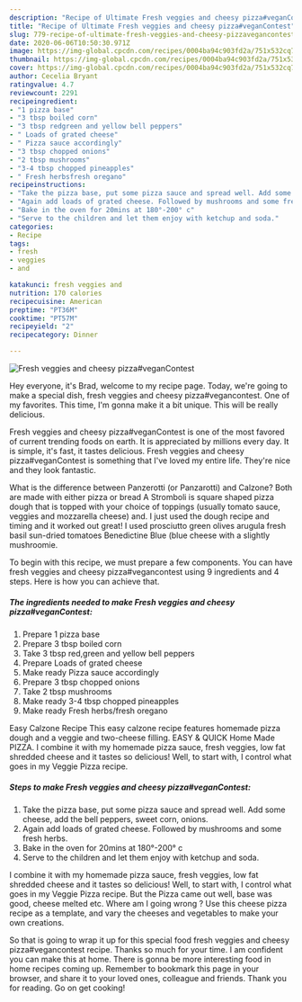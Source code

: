 ```yaml
---
description: "Recipe of Ultimate Fresh veggies and cheesy pizza#veganContest"
title: "Recipe of Ultimate Fresh veggies and cheesy pizza#veganContest"
slug: 779-recipe-of-ultimate-fresh-veggies-and-cheesy-pizzavegancontest
date: 2020-06-06T10:50:30.971Z
image: https://img-global.cpcdn.com/recipes/0004ba94c903fd2a/751x532cq70/fresh-veggies-and-cheesy-pizzavegancontest-recipe-main-photo.jpg
thumbnail: https://img-global.cpcdn.com/recipes/0004ba94c903fd2a/751x532cq70/fresh-veggies-and-cheesy-pizzavegancontest-recipe-main-photo.jpg
cover: https://img-global.cpcdn.com/recipes/0004ba94c903fd2a/751x532cq70/fresh-veggies-and-cheesy-pizzavegancontest-recipe-main-photo.jpg
author: Cecelia Bryant
ratingvalue: 4.7
reviewcount: 2291
recipeingredient:
- "1 pizza base"
- "3 tbsp boiled corn"
- "3 tbsp redgreen and yellow bell peppers"
- " Loads of grated cheese"
- " Pizza sauce accordingly"
- "3 tbsp chopped onions"
- "2 tbsp mushrooms"
- "3-4 tbsp chopped pineapples"
- " Fresh herbsfresh oregano"
recipeinstructions:
- "Take the pizza base, put some pizza sauce and spread well. Add some cheese, add the bell peppers, sweet corn, onions."
- "Again add loads of grated cheese. Followed by mushrooms and some fresh herbs."
- "Bake in the oven for 20mins at 180°-200° c"
- "Serve to the children and let them enjoy with ketchup and soda."
categories:
- Recipe
tags:
- fresh
- veggies
- and

katakunci: fresh veggies and 
nutrition: 170 calories
recipecuisine: American
preptime: "PT36M"
cooktime: "PT57M"
recipeyield: "2"
recipecategory: Dinner

---
```



![Fresh veggies and cheesy pizza#veganContest](https://img-global.cpcdn.com/recipes/0004ba94c903fd2a/751x532cq70/fresh-veggies-and-cheesy-pizzavegancontest-recipe-main-photo.jpg)

Hey everyone, it's Brad, welcome to my recipe page. Today, we're going to make a special dish, fresh veggies and cheesy pizza#vegancontest. One of my favorites. This time, I'm gonna make it a bit unique. This will be really delicious.

Fresh veggies and cheesy pizza#veganContest is one of the most favored of current trending foods on earth. It is appreciated by millions every day. It is simple, it's fast, it tastes delicious. Fresh veggies and cheesy pizza#veganContest is something that I've loved my entire life. They're nice and they look fantastic.

What is the difference between Panzerotti (or Panzarotti) and Calzone? Both are made with either pizza or bread A Stromboli is square shaped pizza dough that is topped with your choice of toppings (usually tomato sauce, veggies and mozzarella cheese) and. I just used the dough recipe and timing and it worked out great! I used prosciutto green olives arugula fresh basil sun-dried tomatoes Benedictine Blue (blue cheese with a slightly mushroomie.


To begin with this recipe, we must prepare a few components. You can have fresh veggies and cheesy pizza#vegancontest using 9 ingredients and 4 steps. Here is how you can achieve that.

<!--inarticleads1-->

##### The ingredients needed to make Fresh veggies and cheesy pizza#veganContest:

1. Prepare 1 pizza base
1. Prepare 3 tbsp boiled corn
1. Take 3 tbsp red,green and yellow bell peppers
1. Prepare  Loads of grated cheese
1. Make ready  Pizza sauce accordingly
1. Prepare 3 tbsp chopped onions
1. Take 2 tbsp mushrooms
1. Make ready 3-4 tbsp chopped pineapples
1. Make ready  Fresh herbs/fresh oregano


Easy Calzone Recipe This easy calzone recipe features homemade pizza dough and a veggie and two-cheese filling. EASY &amp; QUICK Home Made PIZZA. I combine it with my homemade pizza sauce, fresh veggies, low fat shredded cheese and it tastes so delicious! Well, to start with, I control what goes in my Veggie Pizza recipe. 

<!--inarticleads2-->

##### Steps to make Fresh veggies and cheesy pizza#veganContest:

1. Take the pizza base, put some pizza sauce and spread well. Add some cheese, add the bell peppers, sweet corn, onions.
1. Again add loads of grated cheese. Followed by mushrooms and some fresh herbs.
1. Bake in the oven for 20mins at 180°-200° c
1. Serve to the children and let them enjoy with ketchup and soda.


I combine it with my homemade pizza sauce, fresh veggies, low fat shredded cheese and it tastes so delicious! Well, to start with, I control what goes in my Veggie Pizza recipe. But the Pizza came out well, base was good, cheese melted etc. Where am I going wrong ? Use this cheese pizza recipe as a template, and vary the cheeses and vegetables to make your own creations. 

So that is going to wrap it up for this special food fresh veggies and cheesy pizza#vegancontest recipe. Thanks so much for your time. I am confident you can make this at home. There is gonna be more interesting food in home recipes coming up. Remember to bookmark this page in your browser, and share it to your loved ones, colleague and friends. Thank you for reading. Go on get cooking!
